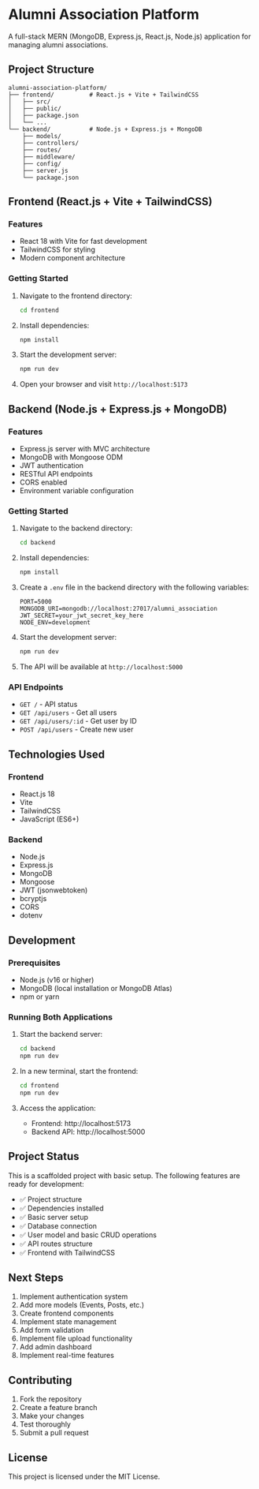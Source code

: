 # Alumni Association Platform

A full-stack MERN (MongoDB, Express.js, React.js, Node.js) application for managing alumni associations.

## Project Structure

```
alumni-association-platform/
├── frontend/          # React.js + Vite + TailwindCSS
│   ├── src/
│   ├── public/
│   ├── package.json
│   └── ...
└── backend/           # Node.js + Express.js + MongoDB
    ├── models/
    ├── controllers/
    ├── routes/
    ├── middleware/
    ├── config/
    ├── server.js
    └── package.json
```

## Frontend (React.js + Vite + TailwindCSS)

### Features
- React 18 with Vite for fast development
- TailwindCSS for styling
- Modern component architecture

### Getting Started

1. Navigate to the frontend directory:
   ```bash
   cd frontend
   ```

2. Install dependencies:
   ```bash
   npm install
   ```

3. Start the development server:
   ```bash
   npm run dev
   ```

4. Open your browser and visit `http://localhost:5173`

## Backend (Node.js + Express.js + MongoDB)

### Features
- Express.js server with MVC architecture
- MongoDB with Mongoose ODM
- JWT authentication
- RESTful API endpoints
- CORS enabled
- Environment variable configuration

### Getting Started

1. Navigate to the backend directory:
   ```bash
   cd backend
   ```

2. Install dependencies:
   ```bash
   npm install
   ```

3. Create a `.env` file in the backend directory with the following variables:
   ```
   PORT=5000
   MONGODB_URI=mongodb://localhost:27017/alumni_association
   JWT_SECRET=your_jwt_secret_key_here
   NODE_ENV=development
   ```

4. Start the development server:
   ```bash
   npm run dev
   ```

5. The API will be available at `http://localhost:5000`

### API Endpoints

- `GET /` - API status
- `GET /api/users` - Get all users
- `GET /api/users/:id` - Get user by ID
- `POST /api/users` - Create new user

## Technologies Used

### Frontend
- React.js 18
- Vite
- TailwindCSS
- JavaScript (ES6+)

### Backend
- Node.js
- Express.js
- MongoDB
- Mongoose
- JWT (jsonwebtoken)
- bcryptjs
- CORS
- dotenv

## Development

### Prerequisites
- Node.js (v16 or higher)
- MongoDB (local installation or MongoDB Atlas)
- npm or yarn

### Running Both Applications

1. Start the backend server:
   ```bash
   cd backend
   npm run dev
   ```

2. In a new terminal, start the frontend:
   ```bash
   cd frontend
   npm run dev
   ```

3. Access the application:
   - Frontend: http://localhost:5173
   - Backend API: http://localhost:5000

## Project Status

This is a scaffolded project with basic setup. The following features are ready for development:

- ✅ Project structure
- ✅ Dependencies installed
- ✅ Basic server setup
- ✅ Database connection
- ✅ User model and basic CRUD operations
- ✅ API routes structure
- ✅ Frontend with TailwindCSS

## Next Steps

1. Implement authentication system
2. Add more models (Events, Posts, etc.)
3. Create frontend components
4. Implement state management
5. Add form validation
6. Implement file upload functionality
7. Add admin dashboard
8. Implement real-time features

## Contributing

1. Fork the repository
2. Create a feature branch
3. Make your changes
4. Test thoroughly
5. Submit a pull request

## License

This project is licensed under the MIT License.
